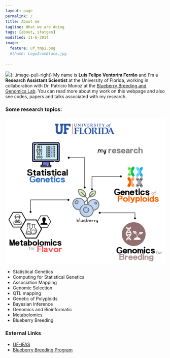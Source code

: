 ```yaml
---
layout: page
permalink: /
title: About me
tagline: What we are doing
tags: [about, statgen]
modified: 11-6-2014
image:
  feature: uf_tmp1.png
  #thumb: LogoIconBlack.jpg

---
```


<img src="{{ site.url }}/images/felipe.jpg" width="120">{: .image-pull-right}  My name is **Luis Felipe Ventorim Ferrão** and I'm a **Research Assistant Scientist** at the University of Florida, working in collaboration with Dr. Patricio Munoz at the [Blueberry Breeding and Genomics Lab](https://www.blueberrybreeding.com/). 
You can read more about my work on this webpage and also see codes, papers and talks associated with my research.



### Some research topics:

<p align="center">
  <img src="/images/logo2.png" />
</p>


- Statistical Genetics
- Computing for Statistical Genetics
- Association Mapping
- Genomic Selection
- QTL mapping
- Genetic of Polyploids
- Bayesian Inference
- Genomics and Bioinformatic
- Metabolomics
- Blueberry Breeding

### External Links
- [UF-IFAS](https://hos.ifas.ufl.edu/people/on-campus-faculty/)
- [Blueberry Breeding Program](https://www.blueberrybreeding.com/)


